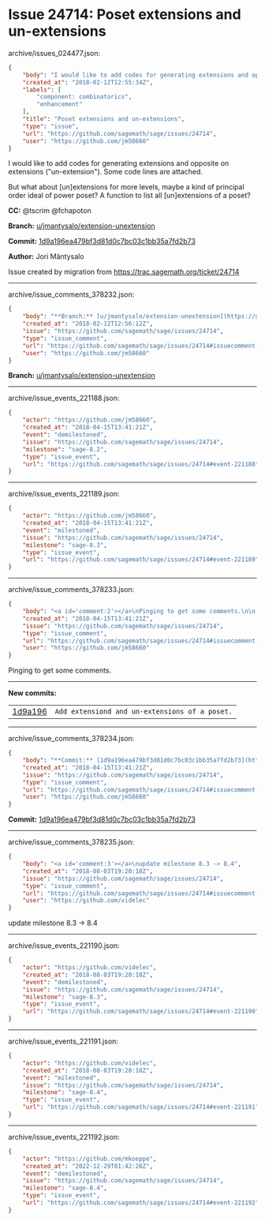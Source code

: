 # Issue 24714: Poset extensions and un-extensions

archive/issues_024477.json:
```json
{
    "body": "I would like to add codes for generating extensions and opposite on extensions (\"un-extension\"). Some code lines are attached.\n\nBut what about [un]extensions for more levels, maybe a kind of principal order ideal of power poset? A function to list all [un]extensions of a poset?\n\n**CC:**  @tscrim @fchapoton\n\n**Branch:** [u/jmantysalo/extension-unextension](https://github.com/sagemath/sagetrac-mirror/tree/u/jmantysalo/extension-unextension)\n\n**Commit:** [1d9a196ea479bf3d81d0c7bc03c1bb35a7fd2b73](https://github.com/sagemath/sagetrac-mirror/commit/1d9a196ea479bf3d81d0c7bc03c1bb35a7fd2b73)\n\n**Author:** Jori M\u00e4ntysalo\n\nIssue created by migration from https://trac.sagemath.org/ticket/24714\n\n",
    "created_at": "2018-02-12T12:55:34Z",
    "labels": [
        "component: combinatorics",
        "enhancement"
    ],
    "title": "Poset extensions and un-extensions",
    "type": "issue",
    "url": "https://github.com/sagemath/sage/issues/24714",
    "user": "https://github.com/jm58660"
}
```
I would like to add codes for generating extensions and opposite on extensions ("un-extension"). Some code lines are attached.

But what about [un]extensions for more levels, maybe a kind of principal order ideal of power poset? A function to list all [un]extensions of a poset?

**CC:**  @tscrim @fchapoton

**Branch:** [u/jmantysalo/extension-unextension](https://github.com/sagemath/sagetrac-mirror/tree/u/jmantysalo/extension-unextension)

**Commit:** [1d9a196ea479bf3d81d0c7bc03c1bb35a7fd2b73](https://github.com/sagemath/sagetrac-mirror/commit/1d9a196ea479bf3d81d0c7bc03c1bb35a7fd2b73)

**Author:** Jori Mäntysalo

Issue created by migration from https://trac.sagemath.org/ticket/24714





---

archive/issue_comments_378232.json:
```json
{
    "body": "**Branch:** [u/jmantysalo/extension-unextension](https://github.com/sagemath/sagetrac-mirror/tree/u/jmantysalo/extension-unextension)",
    "created_at": "2018-02-12T12:56:12Z",
    "issue": "https://github.com/sagemath/sage/issues/24714",
    "type": "issue_comment",
    "url": "https://github.com/sagemath/sage/issues/24714#issuecomment-378232",
    "user": "https://github.com/jm58660"
}
```

**Branch:** [u/jmantysalo/extension-unextension](https://github.com/sagemath/sagetrac-mirror/tree/u/jmantysalo/extension-unextension)



---

archive/issue_events_221188.json:
```json
{
    "actor": "https://github.com/jm58660",
    "created_at": "2018-04-15T13:41:21Z",
    "event": "demilestoned",
    "issue": "https://github.com/sagemath/sage/issues/24714",
    "milestone": "sage-8.2",
    "type": "issue_event",
    "url": "https://github.com/sagemath/sage/issues/24714#event-221188"
}
```



---

archive/issue_events_221189.json:
```json
{
    "actor": "https://github.com/jm58660",
    "created_at": "2018-04-15T13:41:21Z",
    "event": "milestoned",
    "issue": "https://github.com/sagemath/sage/issues/24714",
    "milestone": "sage-8.3",
    "type": "issue_event",
    "url": "https://github.com/sagemath/sage/issues/24714#event-221189"
}
```



---

archive/issue_comments_378233.json:
```json
{
    "body": "<a id='comment:2'></a>\nPinging to get some comments.\n\n---\n**New commits:**\n<table><tr><td><a href=\"https://github.com/sagemath/sagetrac-mirror/commit/1d9a196ea479bf3d81d0c7bc03c1bb35a7fd2b73\">1d9a196</a></td><td><code>Add extensiond and un-extensions of a poset.</code></td></tr></table>\n",
    "created_at": "2018-04-15T13:41:21Z",
    "issue": "https://github.com/sagemath/sage/issues/24714",
    "type": "issue_comment",
    "url": "https://github.com/sagemath/sage/issues/24714#issuecomment-378233",
    "user": "https://github.com/jm58660"
}
```

<a id='comment:2'></a>
Pinging to get some comments.

---
**New commits:**
<table><tr><td><a href="https://github.com/sagemath/sagetrac-mirror/commit/1d9a196ea479bf3d81d0c7bc03c1bb35a7fd2b73">1d9a196</a></td><td><code>Add extensiond and un-extensions of a poset.</code></td></tr></table>




---

archive/issue_comments_378234.json:
```json
{
    "body": "**Commit:** [1d9a196ea479bf3d81d0c7bc03c1bb35a7fd2b73](https://github.com/sagemath/sagetrac-mirror/commit/1d9a196ea479bf3d81d0c7bc03c1bb35a7fd2b73)",
    "created_at": "2018-04-15T13:41:21Z",
    "issue": "https://github.com/sagemath/sage/issues/24714",
    "type": "issue_comment",
    "url": "https://github.com/sagemath/sage/issues/24714#issuecomment-378234",
    "user": "https://github.com/jm58660"
}
```

**Commit:** [1d9a196ea479bf3d81d0c7bc03c1bb35a7fd2b73](https://github.com/sagemath/sagetrac-mirror/commit/1d9a196ea479bf3d81d0c7bc03c1bb35a7fd2b73)



---

archive/issue_comments_378235.json:
```json
{
    "body": "<a id='comment:3'></a>\nupdate milestone 8.3 -> 8.4",
    "created_at": "2018-08-03T19:20:18Z",
    "issue": "https://github.com/sagemath/sage/issues/24714",
    "type": "issue_comment",
    "url": "https://github.com/sagemath/sage/issues/24714#issuecomment-378235",
    "user": "https://github.com/videlec"
}
```

<a id='comment:3'></a>
update milestone 8.3 -> 8.4



---

archive/issue_events_221190.json:
```json
{
    "actor": "https://github.com/videlec",
    "created_at": "2018-08-03T19:20:18Z",
    "event": "demilestoned",
    "issue": "https://github.com/sagemath/sage/issues/24714",
    "milestone": "sage-8.3",
    "type": "issue_event",
    "url": "https://github.com/sagemath/sage/issues/24714#event-221190"
}
```



---

archive/issue_events_221191.json:
```json
{
    "actor": "https://github.com/videlec",
    "created_at": "2018-08-03T19:20:18Z",
    "event": "milestoned",
    "issue": "https://github.com/sagemath/sage/issues/24714",
    "milestone": "sage-8.4",
    "type": "issue_event",
    "url": "https://github.com/sagemath/sage/issues/24714#event-221191"
}
```



---

archive/issue_events_221192.json:
```json
{
    "actor": "https://github.com/mkoeppe",
    "created_at": "2022-12-29T01:42:26Z",
    "event": "demilestoned",
    "issue": "https://github.com/sagemath/sage/issues/24714",
    "milestone": "sage-8.4",
    "type": "issue_event",
    "url": "https://github.com/sagemath/sage/issues/24714#event-221192"
}
```
